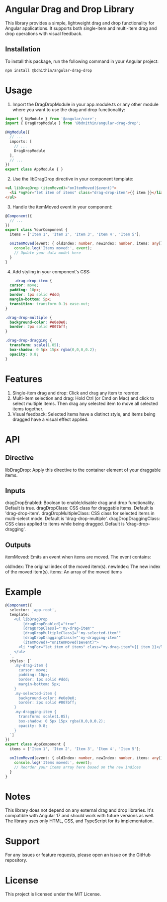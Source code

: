# Angular Drag and Drop Library

This library provides a simple, lightweight drag and drop functionality for Angular applications. It supports both single-item and multi-item drag and drop operations with visual feedback.

## Installation

To install this package, run the following command in your Angular project:

```bash
npm install @bdnithin/angular-drag-drop
```

# Usage

1. Import the DragDropModule in your app.module.ts or any other module where you want to use the drag and drop functionality:

```typescript
import { NgModule } from '@angular/core';
import { DragDropModule } from '@bdnithin/angular-drag-drop';

@NgModule({
  // ...
  imports: [
    // ...
    DragDropModule
  ],
  // ...
})
export class AppModule { }

```

2. Use the libDragDrop directive in your component template:
```html
<ul libDragDrop (itemMoved)="onItemMoved($event)">
  <li *ngFor="let item of items" class="drag-drop-item">{{ item }}</li>
</ul>

```
3. Handle the itemMoved event in your component:

```typescript
@Component({
  // ...
})
export class YourComponent {
  items = ['Item 1', 'Item 2', 'Item 3', 'Item 4', 'Item 5'];

  onItemMoved(event: { oldIndex: number, newIndex: number, items: any[] }) {
    console.log('Items moved:', event);
    // Update your data model here
  }
}
```
4. Add styling in your component's CSS:

```css
    .drag-drop-item {
  cursor: move;
  padding: 10px;
  border: 1px solid #ddd;
  margin-bottom: 5px;
  transition: transform 0.1s ease-out;
}

.drag-drop-multiple {
  background-color: #e0e0e0;
  border: 2px solid #007bff;
}

.drag-drop-dragging {
  transform: scale(1.05);
  box-shadow: 0 5px 15px rgba(0,0,0,0.2);
  opacity: 0.8;
}

```
# Features

1. Single-item drag and drop: Click and drag any item to reorder.
2. Multi-item selection and drag: Hold Ctrl (or Cmd on Mac) and click to select multiple items. Then drag any selected item to move all selected items together.
3. Visual feedback: Selected items have a distinct style, and items being dragged have a visual effect applied.

# API
## Directive
libDragDrop: Apply this directive to the container element of your draggable items.

## Inputs

dragDropEnabled: Boolean to enable/disable drag and drop functionality. Default is true.
dragDropClass: CSS class for draggable items. Default is 'drag-drop-item'.
dragDropMultipleClass: CSS class for selected items in multi-select mode. Default is 'drag-drop-multiple'.
dragDropDraggingClass: CSS class applied to items while being dragged. Default is 'drag-drop-dragging'.

## Outputs

itemMoved: Emits an event when items are moved. The event contains:

oldIndex: The original index of the moved item(s).
newIndex: The new index of the moved item(s).
items: An array of the moved items

# Example
```typescript
@Component({
  selector: 'app-root',
  template: `
    <ul libDragDrop 
        [dragDropEnabled]="true"
        [dragDropClass]="'my-drag-item'"
        [dragDropMultipleClass]="'my-selected-item'"
        [dragDropDraggingClass]="'my-dragging-item'"
        (itemMoved)="onItemMoved($event)">
      <li *ngFor="let item of items" class="my-drag-item">{{ item }}</li>
    </ul>
  `,
  styles: [`
    .my-drag-item {
      cursor: move;
      padding: 10px;
      border: 1px solid #ddd;
      margin-bottom: 5px;
    }
    .my-selected-item {
      background-color: #e0e0e0;
      border: 2px solid #007bff;
    }
    .my-dragging-item {
      transform: scale(1.05);
      box-shadow: 0 5px 15px rgba(0,0,0,0.2);
      opacity: 0.8;
    }
  `]
})
export class AppComponent {
  items = ['Item 1', 'Item 2', 'Item 3', 'Item 4', 'Item 5'];

  onItemMoved(event: { oldIndex: number, newIndex: number, items: any[] }) {
    console.log('Items moved:', event);
    // Reorder your items array here based on the new indices
  }
}
```

# Notes
This library does not depend on any external drag and drop libraries.
It's compatible with Angular 17 and should work with future versions as well.
The library uses only HTML, CSS, and TypeScript for its implementation.

# Support
For any issues or feature requests, please open an issue on the GitHub repository.

# License
This project is licensed under the MIT License.

